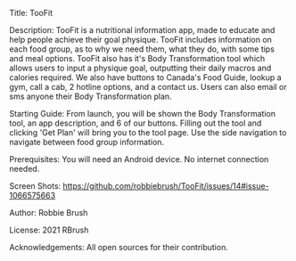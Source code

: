 Title: TooFit

Description: TooFit is a nutritional information app, made to educate and help
people achieve their goal physique. TooFit includes information on each food group,
as to why we need them, what they do, with some tips and meal options.
TooFit also has it's Body Transformation tool which allows users to input a physique
goal, outputting their daily macros and calories required. We also have buttons
to Canada's Food Guide, lookup a gym, call a cab, 2 hotline options, and a contact us.
Users can also email or sms anyone their Body Transformation plan.

Starting Guide: From launch, you will be shown the Body Transformation tool,
an app description, and 6 of our buttons. Filling out the tool and clicking
'Get Plan' will bring you to the tool page. Use the side navigation to navigate
between food group information.

Prerequisites: You will need an Android device. No internet connection needed.

Screen Shots: https://github.com/robbiebrush/TooFit/issues/14#issue-1066575663

Author: Robbie Brush

License: 2021 RBrush

Acknowledgements: All open sources for their contribution.
